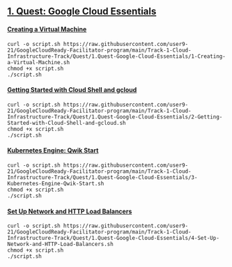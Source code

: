 ## [1. Quest: Google Cloud Essentials](https://www.cloudskillsboost.google/quests/23)

#### [Creating a Virtual Machine](https://www.cloudskillsboost.google/focuses/3563?parent=catalog)
```
curl -o script.sh https://raw.githubusercontent.com/user9-21/GoogleCloudReady-Facilitator-program/main/Track-1-Cloud-Infrastructure-Track/Quest/1.Quest-Google-Cloud-Essentials/1-Creating-a-Virtual-Machine.sh
chmod +x script.sh
./script.sh

```

#### [Getting Started with Cloud Shell and gcloud](https://www.cloudskillsboost.google/focuses/563?parent=catalog)
```
curl -o script.sh https://raw.githubusercontent.com/user9-21/GoogleCloudReady-Facilitator-program/main/Track-1-Cloud-Infrastructure-Track/Quest/1.Quest-Google-Cloud-Essentials/2-Getting-Started-with-Cloud-Shell-and-gcloud.sh
chmod +x script.sh
./script.sh

```

#### [Kubernetes Engine: Qwik Start](https://www.cloudskillsboost.google/focuses/878?parent=catalog)
```
curl -o script.sh https://raw.githubusercontent.com/user9-21/GoogleCloudReady-Facilitator-program/main/Track-1-Cloud-Infrastructure-Track/Quest/1.Quest-Google-Cloud-Essentials/3-Kubernetes-Engine-Qwik-Start.sh
chmod +x script.sh
./script.sh

```

#### [Set Up Network and HTTP Load Balancers](https://www.cloudskillsboost.google/focuses/12007?parent=catalog)
```
curl -o script.sh https://raw.githubusercontent.com/user9-21/GoogleCloudReady-Facilitator-program/main/Track-1-Cloud-Infrastructure-Track/Quest/1.Quest-Google-Cloud-Essentials/4-Set-Up-Network-and-HTTP-Load-Balancers.sh
chmod +x script.sh
./script.sh

```
